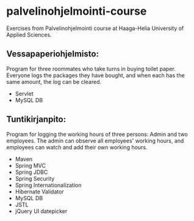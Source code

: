 # palvelinohjelmointi-course
Exercises from Palvelinohjelmointi course at Haaga-Helia University of Applied Sciences.

## Vessapaperiohjelmisto:
Program for three roommates who take turns in buying toilet paper. Everyone logs the packages they have bought, and when each has the same amount, the log can be cleared.
* Servlet
* MySQL DB

## Tuntikirjanpito:
Program for logging the working hours of three persons: Admin and two employees. The admin can observe all employees' working hours, and employees can watch and add their own working hours.
* Maven
* Spring MVC
* Spring JDBC
* Spring Security
* Spring Internationalization
* Hibernate Validator
* MySQL DB
* JSTL
* jQuery UI datepicker

